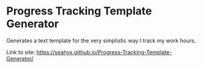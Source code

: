 # Progress Tracking Template Generator
 Generates a text template for the very simplistic way I track my work hours.

Link to site: https://seahyx.github.io/Progress-Tracking-Template-Generator/
